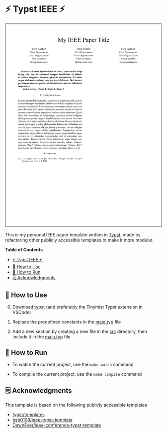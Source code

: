 # ⚡ Typst IEEE ⚡

![preview](docs/preview.png)

This is my personal IEEE paper template written in [Typst](https://typst.com), made by refactoring other publicly accessible templates to make it more modular.

**Table of Contents**

- [⚡ Typst IEEE ⚡](#-typst-ieee-)
- [🤔 How to Use](#-how-to-use)
- [🏃 How to Run](#-how-to-run)
- [🗒️ Acknowledgments](#️-acknowledgments)

## 🤔 How to Use

0. Download typst (and preferably the Tinymist Typst extension in VSCode)

1. Replace the predefined constants in the [main.typ](main.typ) file

2. Add a new section by creating a new file in the [src](src/) directory, then include it in the [main.typ](main.typ) file

## 🏃 How to Run

- To watch the current project, use the `make watch` command

- To compile the current project, use the `make compile` command

## 🗒️ Acknowledgments

This template is based on the following publicly accessible templates

- [typst/templates](https://github.com/typst/templates/tree/main/charged-ieee)
- [bsp0109/ieee-typst-template](https://github.com/bsp0109/ieee-typst-template)
- [DawnEver/ieee-conference-typst-template](https://github.com/DawnEver/ieee-conference-typst-template)
